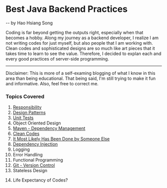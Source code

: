 # Best Java Backend Practices
 -- by Hao Hsiang Song

Coding is far beyond getting the outputs right, especially when that becomes a hobby.
Along my journey as a backend developer, I realize I am not writing codes for just myself, but also people that I am working with. Clean codes and sophisticated designs are so much like art pieces that it takes time to learn to see the value. Therefore, I decided to explan each and every good practices of server-side programming.

---
Disclaimer:
This is more of a self-examing blogging of what I know in this area than being educational. That being said, I'm still trying to make it fun and informative. Also, feel free to correct me.

### Topics Covered

1. [Responsibility](https://github.com/HHSong/Best-Java-Backend-Practices/tree/master/Responsibility)
2. [Design Patterns](https://github.com/HHSong/Best-Java-Backend-Practices/tree/master/Design%20Patterns)
3. [Unit Tests](https://github.com/HHSong/Best-Java-Backend-Practices/tree/master/Unit%20Tests)
4. Object Oriented Design <!-- late binding, function with multiple parameters, composition vs inheritance -->
5. [Maven - Dependency Management](https://github.com/HHSong/Best-Java-Backend-Practices/tree/master/Maven)
6. [Clean Codes](https://github.com/HHSong/Best-Java-Backend-Practices/tree/master/Clean%20Codes)
7. [It Most Likely Has Been Done by Someone Else](https://github.com/HHSong/Best-Java-Backend-Practices/tree/master/It%20Most%20Likely%20Has%20Been%20Done%20by%20Someone%20Else)
8. [Dependency Injection](https://github.com/HHSong/Best-Java-Backend-Practices/tree/master/Dependency%20Injection)
9. Logging
10. Error Handling
11. Functional Programming <!-- pattern matching, lambda, callbacks, function chain, monoids? -->
12. [Git - Version Control](https://github.com/HHSong/Best-Java-Backend-Practices/tree/master/Git)
13. Stateless Design <!-- thread safety, DI, when not to -->
<!-- 14. Terminology/ Programmer's mindset -->
14. Life Expectancy of Codes?
<!-- persistence: ORM, Spring Data, JPA -->
